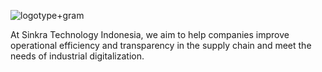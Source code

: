 ![logotype+gram](https://github.com/user-attachments/assets/80c08d21-8cd4-4479-a9fe-9ab1a0b05c9c)

At Sinkra Technology Indonesia, we aim to help companies improve operational efficiency and transparency in the supply chain and meet the needs of industrial digitalization.